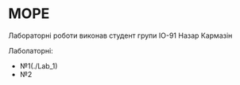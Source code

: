 # MOPE
Лабораторні роботи виконав студент групи ІО-91 Назар Кармазін

Лаболаторні:
- №1(./Lab_1)
- №2 
